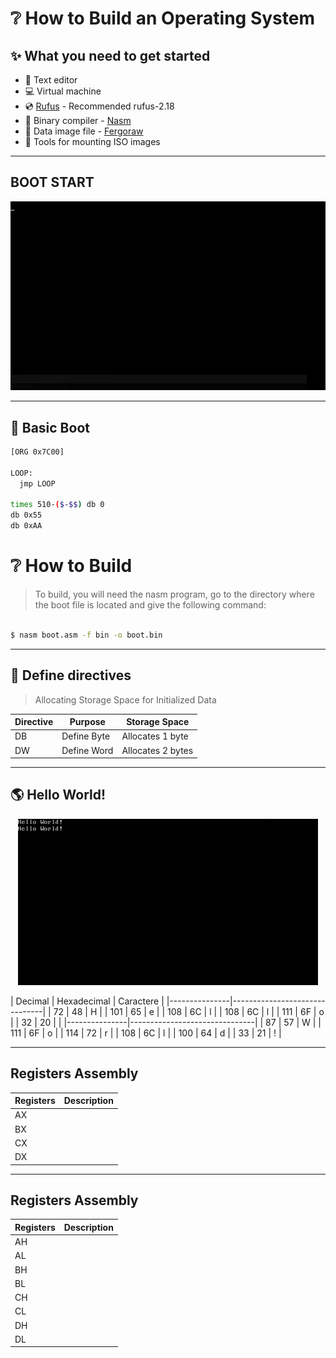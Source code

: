 # ❔ How to Build an Operating System

## ✨ What you need to get started

- 📝 Text editor
- 💻 Virtual machine
- 💿 [Rufus](https://rufus.ie/downloads/) - Recommended rufus-2.18
- 🔧 Binary compiler - [Nasm](https://www.nasm.us/)
- 💾 Data image file - [Fergoraw](https://www.fergonez.net/softwares/fraw)
- 📀 Tools for mounting ISO images

---

## BOOT START

<p align="center">
  <img alt="Boot" title="Boot" src="readme/boot.gif" width="700px" />
</p>

---

## 💾 Basic Boot

```bash
[ORG 0x7C00]

LOOP:
  jmp LOOP

times 510-($-$$) db 0
db 0x55
db 0xAA
```

# ❔ How to Build

>To build, you will need the nasm program, go to the directory where the boot file is located and give the following command:

```bash

$ nasm boot.asm -f bin -o boot.bin

```

---


## 🔖 Define directives

>   Allocating Storage Space for Initialized Data


|     Directive       |    Purpose    |      Storage Space      |
|---------------------|---------------|-------------------------|
|         DB          | Define Byte   | Allocates 1 byte        |   
|         DW          | Define Word   | Allocates 2 bytes       |


---


## 🌎 Hello World!

<p align="center">
  <img alt="HelloWorld" title="HelloWorld" src="readme/helloworld.gif" />
</p>


|    Decimal    |  Hexadecimal  |   Caractere   |
|---------------|-------------------------------|
|      72       |      48       |       H       |
|      101      |      65       |       e       |
|      108      |      6C       |       l       |
|      108      |      6C       |       l       |
|      111      |      6F       |       o       |
|      32       |      20       |               |
|---------------|-------------------------------|
|      87       |      57       |       W       |
|      111      |      6F       |       o       |
|      114      |      72       |       r       |
|      108      |      6C       |       l       |
|      100      |      64       |       d       |
|      33       |      21       |       !       |


---


## Registers Assembly


|      Registers      |        Description            |
|---------------------|-------------------------------|
|         AX          |                               |   
|         BX          |                               |
|         CX          |                               |
|         DX          |                               |

---

## Registers Assembly

|      Registers      |        Description            |
|---------------------|-------------------------------|
|         AH          |                               |   
|         AL          |                               |
|         BH          |                               |
|         BL          |                               |
|         CH          |                               |
|         CL          |                               |
|         DH          |                               |
|         DL          |                               |





